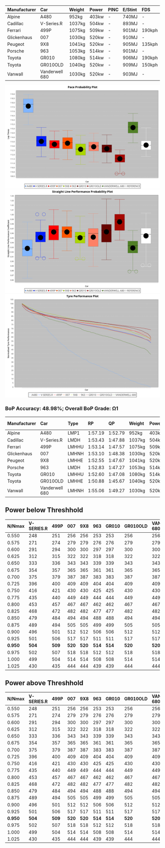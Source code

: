 | Manufacturer | Car            | Weight | Power | PINC    | E/Stint | FDS     |
|:-|:-|:-|:-|:-|:-|:-|
| Alpine       | A480           | 952kg  | 403kw |    -    | 740MJ   |    -    |
| Cadillac     | V-Series.R     | 1037kg | 504kw |    -    | 893MJ   |    -    |
| Ferrari      | 499P           | 1075kg | 509kw |    -    | 901MJ   | 190kph  |
| Glickenhaus  | 007            | 1030kg | 520kw |    -    | 910MJ   |    -    |
| Peugeot      | 9X8            | 1041kg | 520kw |    -    | 905MJ   | 135kph  |
| Porsche      | 963            | 1053kg | 514kw |    -    | 901MJ   |    -    |
| Toyota       | GR010          | 1080kg | 514kw |    -    | 906MJ   | 190kph  |
| Toyota       | GR010OLD       | 1040kg | 520kw |    -    | 909MJ   | 150kph  |
| Vanwall      | Vanderwell 680 | 1030kg | 520kw |    -    | 903MJ   |    -    |

![PACECHART](./IMG/OFFICIAL.png)
![STRAIGHTLINEPERFORMANCECHART](./IMG/OFFICIAL_sp.png)
![TYREPERFORMANCECHART](./IMG/OFFICIAL_tw.png)

### BoP Accuracy: 48.98%; Overall BoP Grade: Ω1
| Manufacturer | Car            | Type  | RP      | QP      | Weight | Power¹ | Threshhold | PINC    | Power² | E/Stint | AVG Vmax  | FDS     | RDLC | L/Stint | BOP-Grade | Model Accuracy | Model Points | Match%  |
|:-|:-|:-|:-|:-|:-|:-|:-|:-|:-|:-|:-|:-|:-|:-|:-|:-|:-|:-|
| Alpine       | A480           | LMP1  | 1:57.19 | 1:52.79 |  952kg | 403kw  | 0.0kph     |    -    | 403kw  |  740MJ  | 272.42kph |    -    | 0.97 | 33      | +Ω2       | 60.26%         | 849          | -61.57% |
| Cadillac     | V-Series.R     | LMDH  | 1:53.43 | 1:47.88 | 1037kg | 504kw  | 0.0kph     |    -    | 504kw  |  893MJ  | 278.99kph |    -    | 1.02 | 35      | +A2       | 98.95%         | 2271         | 93.08%  |
| Ferrari      | 499P           | LMHHU | 1:53.14 | 1:47.57 | 1075kg | 509kw  | 0.0kph     |    -    | 509kw  |  901MJ  | 280.27kph | 190kph  | 1.02 | 35      | -B1       | 99.93%         | 2718         | 86.65%  |
| Glickenhaus  | 007            | LMHNH | 1:53.10 | 1:48.38 | 1030kg | 520kw  | 0.0kph     |    -    | 520kw  |  910MJ  | 282.56kph |    -    | 0.96 | 35      | -B1       | 96.34%         | 1634         | 88.89%  |
| Peugeot      | 9X8            | LMHHE | 1:52.55 | 1:47.67 | 1041kg | 520kw  | 0.0kph     |    -    | 520kw  |  905MJ  | 279.60kph | 135kph  | 1.02 | 35      | -D1       | 88.68%         | 2617         | 68.62%  |
| Porsche      | 963            | LMDH  | 1:52.83 | 1:47.27 | 1053kg | 514kw  | 0.0kph     |    -    | 514kw  |  901MJ  | 279.73kph |    -    | 1.00 | 35      | -C1       | 99.98%         | 6168         | 75.14%  |
| Toyota       | GR010          | LMHHU | 1:52.60 | 1:47.08 | 1080kg | 514kw  | 0.0kph     |    -    | 514kw  |  906MJ  | 280.49kph | 190kph  | 1.01 | 35      | -D1       | 98.53%         | 3557         | 67.07%  |
| Toyota       | GR010OLD       | LMHHE | 1:50.88 | 1:45.67 | 1040kg | 520kw  | 0.0kph     |    -    | 520kw  |  909MJ  | 285.34kph | 150kph  | 1.05 | 35      | -Ω2       | 92.01%         | 1427         | -4.67%  |
| Vanwall      | Vanderwell 680 | LMHNH | 1:55.06 | 1:49.27 | 1030kg | 520kw  | 0.0kph     |    -    | 520kw  |  903MJ  | 276.76kph |    -    | 1.01 | 35      | +Ω1       | 94.62%         | 633          | 27.60%  |

## Power below Threshhold
| N/Nmax    | V-SERIES.R | 499P    | 007     | 9X8     | 963     | GR010   | GR010OLD | VANDERWELL 680 | ​     | RPM      | A480    |
|:-|:-|:-|:-|:-|:-|:-|:-|:-|:-|:-|:-|
|  0.550    |  248       |  251    |  256    |  256    |  253    |  253    |  256     |  256           |  ​    |   --     |   -     |
|  0.575    |  271       |  274    |  279    |  279    |  276    |  276    |  279     |  279           |  ​    |   --     |   -     |
|  0.600    |  291       |  294    |  300    |  300    |  297    |  297    |  300     |  300           |  ​    |   --     |   -     |
|  0.625    |  312       |  315    |  322    |  322    |  318    |  318    |  322     |  322           |  ​    |   --     |   -     |
|  0.650    |  333       |  336    |  343    |  343    |  339    |  339    |  343     |  343           |  ​    |   --     |   -     |
|  0.675    |  354       |  357    |  365    |  365    |  361    |  361    |  365     |  365           |  ​    |   --     |   -     |
|  0.700    |  375       |  379    |  387    |  387    |  383    |  383    |  387     |  387           |  ​    |   --     |   -     |
|  0.725    |  396       |  400    |  409    |  409    |  404    |  404    |  409     |  409           |  ​    |   --     |   -     |
|  0.750    |  416       |  421    |  430    |  430    |  425    |  425    |  430     |  430           |  ​    |   --     |   -     |
|  0.775    |  435       |  440    |  449    |  449    |  444    |  444    |  449     |  449           |  ​    |  5000    |  237    |
|  0.800    |  453       |  457    |  467    |  467    |  462    |  462    |  467     |  467           |  ​    |  5500    |  279    |
|  0.825    |  468       |  472    |  482    |  482    |  477    |  477    |  482     |  482           |  ​    |  6000    |  312    |
|  0.850    |  479       |  484    |  494    |  494    |  488    |  488    |  494     |  494           |  ​    |  6500    |  353    |
|  0.875    |  489       |  494    |  505    |  505    |  499    |  499    |  505     |  505           |  ​    |  7000    |  394    |
|  0.900    |  496       |  501    |  512    |  512    |  506    |  506    |  512     |  512           |  ​    |  7500    |  404    |
|  0.925    |  501       |  506    |  517    |  517    |  511    |  511    |  517     |  517           |  ​    |  8000    |  400    |
| **0.950** | **504**    | **509** | **520** | **520** | **514** | **514** | **520**  | **520**        | **​** | **8500** | **403** |
|  0.975    |  502       |  507    |  518    |  518    |  512    |  512    |  518     |  518           |  ​    |  9000    |  202    |
|  1.000    |  499       |  504    |  514    |  514    |  508    |  508    |  514     |  514           |  ​    |   --     |   -     |
|  1.025    |  430       |  435    |  444    |  444    |  439    |  439    |  444     |  444           |  ​    |   --     |   -     |

## Power above Threshhold
| N/Nmax    | V-SERIES.R | 499P    | 007     | 9X8     | 963     | GR010   | GR010OLD | VANDERWELL 680 | ​     | RPM      | A480    |
|:-|:-|:-|:-|:-|:-|:-|:-|:-|:-|:-|:-|
|  0.550    |  248       |  251    |  256    |  256    |  253    |  253    |  256     |  256           |  ​    |   --     |   -     |
|  0.575    |  271       |  274    |  279    |  279    |  276    |  276    |  279     |  279           |  ​    |   --     |   -     |
|  0.600    |  291       |  294    |  300    |  300    |  297    |  297    |  300     |  300           |  ​    |   --     |   -     |
|  0.625    |  312       |  315    |  322    |  322    |  318    |  318    |  322     |  322           |  ​    |   --     |   -     |
|  0.650    |  333       |  336    |  343    |  343    |  339    |  339    |  343     |  343           |  ​    |   --     |   -     |
|  0.675    |  354       |  357    |  365    |  365    |  361    |  361    |  365     |  365           |  ​    |   --     |   -     |
|  0.700    |  375       |  379    |  387    |  387    |  383    |  383    |  387     |  387           |  ​    |   --     |   -     |
|  0.725    |  396       |  400    |  409    |  409    |  404    |  404    |  409     |  409           |  ​    |   --     |   -     |
|  0.750    |  416       |  421    |  430    |  430    |  425    |  425    |  430     |  430           |  ​    |   --     |   -     |
|  0.775    |  435       |  440    |  449    |  449    |  444    |  444    |  449     |  449           |  ​    |  5000    |  237    |
|  0.800    |  453       |  457    |  467    |  467    |  462    |  462    |  467     |  467           |  ​    |  5500    |  279    |
|  0.825    |  468       |  472    |  482    |  482    |  477    |  477    |  482     |  482           |  ​    |  6000    |  312    |
|  0.850    |  479       |  484    |  494    |  494    |  488    |  488    |  494     |  494           |  ​    |  6500    |  353    |
|  0.875    |  489       |  494    |  505    |  505    |  499    |  499    |  505     |  505           |  ​    |  7000    |  394    |
|  0.900    |  496       |  501    |  512    |  512    |  506    |  506    |  512     |  512           |  ​    |  7500    |  404    |
|  0.925    |  501       |  506    |  517    |  517    |  511    |  511    |  517     |  517           |  ​    |  8000    |  400    |
| **0.950** | **504**    | **509** | **520** | **520** | **514** | **514** | **520**  | **520**        | **​** | **8500** | **403** |
|  0.975    |  502       |  507    |  518    |  518    |  512    |  512    |  518     |  518           |  ​    |  9000    |  202    |
|  1.000    |  499       |  504    |  514    |  514    |  508    |  508    |  514     |  514           |  ​    |   --     |   -     |
|  1.025    |  430       |  435    |  444    |  444    |  439    |  439    |  444     |  444           |  ​    |   --     |   -     |
